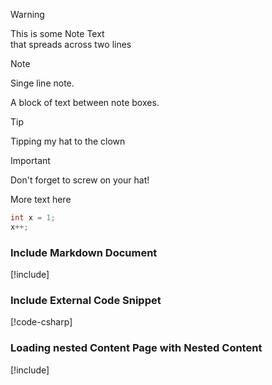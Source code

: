 ﻿
> [!WARNING]
> This is some Note Text  
> that spreads across two lines

> [!NOTE]
> Singe line note.

A block of text between note boxes.

> [!TIP]
> Tipping my hat to the clown

> [!IMPORTANT]
> Don't forget to screw on your hat!

More text here

```cs
int x = 1;
x++;
```

### Include Markdown Document

[!include[](includeFile.md)]

### Include External Code Snippet

[!code-csharp[](~/includeCode.cs)]


### Loading nested Content Page with Nested Content

[!include[](~/Content/DocFxContent.md)] 